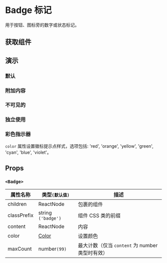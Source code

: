# Badge 标记

用于按钮、图标旁的数字或状态标记。

## 获取组件

<!--{include:(components/badge/fragments/import.md)}-->

## 演示

### 默认

<!--{include:`basic.md`}-->

### 附加内容

<!--{include:`content.md`}-->

### 不可见的

<!--{include:`invisible.md`}-->

### 独立使用

<!--{include:`independent.md`}-->

### 彩色指示器

`color` 属性设置徽标提示点样式，选项包括: 'red', 'orange', 'yellow', 'green', 'cyan', 'blue', 'violet'。

<!--{include:`color.md`}-->

## Props

### `<Badge>`

| 属性名称    | 类型`(默认值)`               | 描述                                            |
| ----------- | ---------------------------- | ----------------------------------------------- |
| children    | ReactNode                    | 包裹的组件                                      |
| classPrefix | string `('badge')`           | 组件 CSS 类的前缀                               |
| content     | ReactNode                    | 内容                                            |
| color       | [Color](#code-ts-color-code) | 设置颜色                                        |
| maxCount    | number`(99)`                 | 最大计数（仅当 `content` 为 number 类型时有效） |

<!--{include:(_common/types/color.md)}-->
